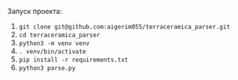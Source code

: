 
Запуск проекта:

1.  `git clone git@github.com:aigerim055/terraceramica_parser.git`
2.  `cd terraceramica_parser`
3.  `python3 -m venv venv`
4.  `. venv/bin/activate`
5.  `pip install -r requirements.txt`
6.  `python3 parse.py`